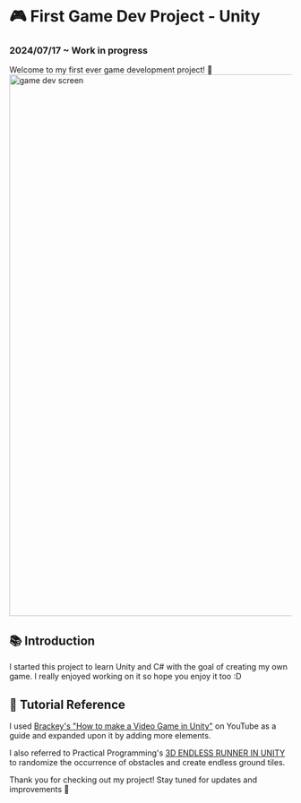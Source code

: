 # 🎮 First Game Dev Project - Unity
### 2024/07/17 ~ Work in progress
Welcome to my first ever game development project! 🚀
<img width="968" alt="game dev screen" src="https://github.com/user-attachments/assets/f4a5f251-a6f2-4bda-936e-ba19983bc7ed">

## 📚 Introduction
I started this project to learn Unity and C# with the goal of creating my own game. 
I really enjoyed working on it so hope you enjoy it too :D



## 🔗 Tutorial Reference
I used [Brackey's "How to make a Video Game in Unity"](https://www.youtube.com/watch?v=IlKaB1etrik) on YouTube as a guide and expanded upon it by adding more elements. 

I also referred to Practical Programming's [3D ENDLESS RUNNER IN UNITY](https://www.youtube.com/watch?v=XUVtQwKbZ-c&t=321s) to randomize the occurrence of obstacles and create endless ground tiles.

Thank you for checking out my project! Stay tuned for updates and improvements 🐋

